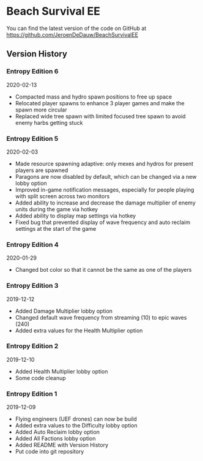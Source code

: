 # Beach Survival EE

You can find the latest version of the code on GitHub at https://github.com/JeroenDeDauw/BeachSurvivalEE

## Version History

### Entropy Edition 6

2020-02-13

* Compacted mass and hydro spawn positions to free up space
* Relocated player spawns to enhance 3 player games and make the spawn more circular
* Replaced wide tree spawn with limited focused tree spawn to avoid enemy harbs getting stuck 

### Entropy Edition 5

2020-02-03

* Made resource spawning adaptive: only mexes and hydros for present players are spawned
* Paragons are now disabled by default, which can be changed via a new lobby option
* Improved in-game notification messages, especially for people playing with split screen across two monitors
* Added ability to increase and decrease the damage multiplier of enemy units during the game via hotkey
* Added ability to display map settings via hotkey
* Fixed bug that prevented display of wave frequency and auto reclaim settings at the start of the game

### Entropy Edition 4

2020-01-29

* Changed bot color so that it cannot be the same as one of the players

### Entropy Edition 3

2019-12-12

* Added Damage Multiplier lobby option
* Changed default wave frequency from streaming (10) to epic waves (240)
* Added extra values for the Health Multiplier option

### Entropy Edition 2

2019-12-10

* Added Health Multiplier lobby option
* Some code cleanup

### Entropy Edition 1

2019-12-09

* Flying engineers (UEF drones) can now be build
* Added extra values to the Difficulty lobby option
* Added Auto Reclaim lobby option
* Added All Factions lobby option
* Added README with Version History
* Put code into git repository
